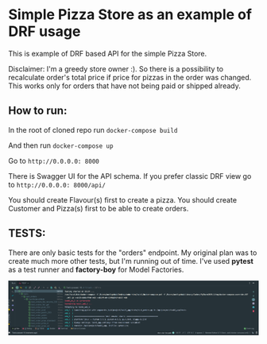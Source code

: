 # Simple Pizza Store as an example of DRF usage
This is example of DRF based API for the simple Pizza Store.

Disclaimer: I'm a greedy store owner :). So there is a possibility to recalculate order's total price if price for pizzas in the order was changed. This works only for orders that have not being paid or shipped already.
## How to run:
In the root of cloned repo run `docker-compose build`

And then run `docker-compose up`

Go to `http://0.0.0.0: 8000`

There is Swagger UI for the API schema. 
If you prefer classic DRF view go to `http://0.0.0.0: 8000/api/`

You should create Flavour(s) first to create a pizza. You should create Customer and Pizza(s) first to be able to create orders.

## TESTS:

There are only basic tests for the "orders" endpoint. My original plan was to create much more other tests, but I'm running out of time.
I've used **pytest** as a test runner and **factory-boy** for Model Factories.

![Tests work :)](drf_tests_screen.png)